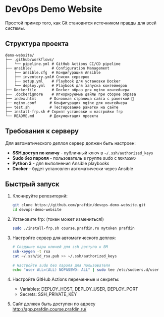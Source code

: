 # DevOps Demo Website

Простой пример того, как Git становится источником правды для всей системы.

## Структура проекта

```
demo-website/
├── .github/workflows/
│   └── pipeline.yml # GitHub Actions CI/CD pipeline
├── ansible/         # Configuration Management
│   ├── ansible.cfg  # Конфигурация Ansible
│   ├── inventory.yml# Список серверов
│   ├── setup.yml    # Playbook для установки Docker
│   └── deploy.yml   # Playbook для запуска контейнеров
├── Dockerfile       # Docker образ для nginx контейнера
├── .dockerignore    # Игнорируемые файлы при сборке образа
├── index.html      # Основная страница сайта с ракеткой 🚀
├── nginx.conf      # Конфигурация nginx для контейнера
├── test.sh         # Тестирование ракетки на сайте
├── install-frp.sh # Скрипт установки и настройки frp
└── README.md       # Документация проекта
```

## Требования к серверу

Для автоматического деплоя сервер должен быть настроен:

- **SSH доступ по ключу** - публичный ключ в `~/.ssh/authorized_keys`
- **Sudo без пароля** - пользователь в группе sudo с `NOPASSWD`
- **Python 3** - для выполнения Ansible playbooks  
- **Docker** - будет установлен автоматически через Ansible

## Быстрый запуск

1. Клонируйте репозиторий:
   ```bash
   git clone https://github.com/prafdin/devops-demo-website.git
   cd devops-demo-website
   ```

2. Установите frp: (токен может измениться!)
   ```bash
   sudo ./install-frp.sh course.prafdin.ru mytoken prafdin
   ```

3. Настройте сервер для автоматического деплоя:
   ```bash
   # Создание пары ключей для ssh доступа к ВМ
   ssh-keygen -t rsa
   cat ~/.ssh/id_rsa.pub >> ~/.ssh/authorized_keys
      
   # Настройте sudo без пароля для пользователя
   echo "user ALL=(ALL) NOPASSWD: ALL" | sudo tee /etc/sudoers.d/user
   ```

4. Настройте GitHub Actions переменные и секреты:
   - Variables: DEPLOY_HOST, DEPLOY_USER, DEPLOY_PORT
   - Secrets: SSH_PRIVATE_KEY

5. Сайт должен быть доступен по адресу http://app.prafdin.course.prafdin.ru/